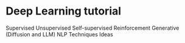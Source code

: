 # Deep Learning tutorial

Supervised
Unsupervised
Self-supervised
Reinforcement
Generative (Diffusion and LLM)
NLP
Techniques
Ideas
